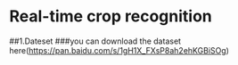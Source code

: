 # Real-time crop recognition
##1.Dateset
###you can download the dataset here(https://pan.baidu.com/s/1gH1X_FXsP8ah2ehKGBiSOg)
